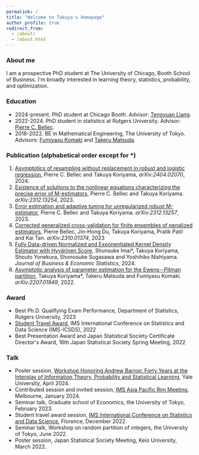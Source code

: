 ```yaml
---
permalink: /
title: "Welcome to Takuya's Homepage"
author_profile: true
redirect_from: 
  - /about/
  - /about.html
---
```


### About me
I am a prospective PhD student at The University of Chicago, Booth School of Business.
I'm broadly interested in learning theory, statistics, probability, and optimization. 

### Education 
* 2024-present. PhD student at Chicago Booth. Advisor: [Tengyuan Liang](https://tyliang.github.io/). 
* 2022-2024. PhD student in statistics at Rutgers University. Advisor: [Pierre C. Bellec](https://statweb.rutgers.edu/PCB71/). 
* 2018-2022. BE in Mathematical Engineering, The University of Tokyo. Advisors: [Fumiyasu Komaki](http://www.stat.t.u-tokyo.ac.jp/~komaki/index-e.html) and [Takeru Matsuda](http://www.stat.t.u-tokyo.ac.jp/~t-matsuda/). 

### Publication (alphabetical order except for \*)
1. [Asymptotics of resampling without replacement in robust and logistic regression](https://arxiv.org/abs/2404.02070), Pierre C. Bellec and Takuya Koriyama, *arXiv:2404.02070*, 2024.
1. [Existence of solutions to the nonlinear equations characterizing the precise error of M-estimators](https://arxiv.org/abs/2312.13254), Pierre C. Bellec and Takuya Koriyama. *arXiv:2312.13254*, 2023.
1. [Error estimation and adaptive tuning for unregularized robust M-estimator](https://arxiv.org/abs/2312.13257), Pierre C. Bellec and Takuya Koriyama.
*arXiv:2312.13257*, 2023. 
1. [Corrected generalized cross-validation for finite ensembles of penalized estimators](https://arxiv.org/abs/2310.01374), Pierre Bellec, Jin-Hong Du, Takuya Koriyama, Pratik Patil and Kai Tan. *arXiv:2310.01374*, 2023
1. [Fully Data-driven Normalized and Exponentiated Kernel Density Estimator with Hyvärinen Score](https://www.tandfonline.com/doi/full/10.1080/07350015.2024.2326149?casa_token=_YOXJFqGXa0AAAAA%3AZCueJ9QbEp0N1Yvh8Bm0ieEefDcQECfZyzYWfPd2KTI_yxy9l7rt0cja6c5I4cyVJuAT7q2sfTzo), Shunsuke Imai\*, Takuya Koriyama, Shouto Yonekura, Shonosuke Sugasawa and Yoshihiko Nishiyama. *Journal of Business & Economic Statistics*, 2024. 
1. [Asymptotic analysis of parameter estimation for the Ewens--Pitman partition](https://arxiv.org/abs/2207.01949), Takuya Koriyama\*, Takeru Matsuda and Fumiyasu Komaki. *arXiv:2207.01949*, 2022.



### Award
* Best Ph.D. Qualifying Exam Performance, Department of Statistics, Rutgers University, 2023
* [Student Travel Award](https://imstat.org/2022/12/06/2022-icsds-travel-award-recipients/), IMS International Conference on Statistics and Data Science (IMS-ICSDS), 2022
* Best Presentation Award and Japan Statistical Society Certificate Director's Award, 16th Japan Statistical Society Spring Meeting, 2022

### Talk
* Poster session, [Workshop Honoring Andrew Barron: Forty Years at the Interplay of Information Theory, Probability and Statistical Learning](https://yalefds.swoogo.com/infotheory/4823894), Yale University, April 2024.
* Contributed session and invited session, [IMS Asia Pacific Rim Meeting](https://ims-aprm2024.com/), Melbourne, January 2024. 
* Seminar talk, Graduate school of Economics, the University of Tokyo, February 2023. 
* Student travel award session, [IMS International Conference on Statistics and Data Science](https://sites.google.com/view/icsds2022), Florence, December 2022.
* Seminar talk, Workshop on random partition of integers, the University of Tokyo, June 2022.
* Poster session, Japan Statistical Society Meeting, Keio University, March 2022.